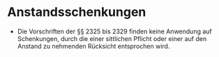 # Anstandsschenkungen

- Die Vorschriften der §§ 2325 bis 2329 finden keine Anwendung auf Schenkungen, durch die einer sittlichen Pflicht oder einer auf den Anstand zu nehmenden Rücksicht entsprochen wird.

